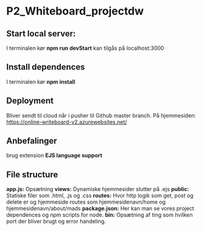 # P2_Whiteboard_projectdw

## Start local server:
I terminalen kør **npm run devStart**
kan tilgås på localhost:3000

## Install dependences
I terminalen kør **npm install**

## Deployment
Bliver sendt til cloud når i pusher til Github master branch.
På hjemmesiden: https://online-writeboard-v2.azurewebsites.net/

## Anbefalinger
brug extension **EJS language support**

## File structure
**app.js:** Opsætning
**views:** Dynamiske hjemmesider slutter på .ejs
**public:** Statiske filer som .html, .js og .css
**routes:** Hvor http logik som get, post og delete er og hjemmeside routes som hjemmesidenavn/home og hjemmesidenavn/about/mads
**package.json:** Her kan man se vores project dependences og npm scripts for node.
**bin:** Opsætning af ting som hvilken port der bliver brugt og error handeling.
